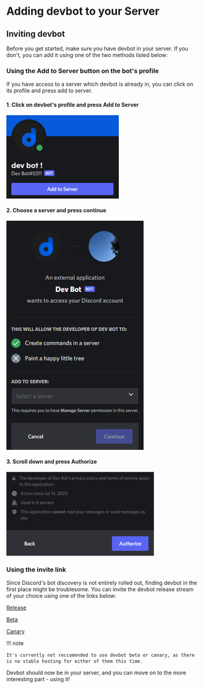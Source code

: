 # Adding devbot to your Server

## Inviting devbot

Before you get started, make sure you have devbot in your server. If you don't, you can add it using one of the two methods listed below:

### Using the Add to Server button on the bot's profile

If you have access to a server which devbot is already in, you can click on its profile and press add to server.

#### 1. Click on devbot's profile and press Add to Server

![](<img/devbot-profile.png>)

#### 2. Choose a server and press continue

![](<img/devbot-select-server.png>)

#### 3. Scroll down and press Authorize

![](<img/devbot-authorize.png>)

### Using the invite link

Since Discord's bot discovery is not entirely rolled out, finding devbot in the first place might be troublesome. You can invite the devbot release stream of your choice using one of the links below:

[Release](https://discord.com/oauth2/authorize?client\_id=732280990323441704\&permissions=1633094593655\&scope=bot)

[Beta](https://discord.com/api/oauth2/authorize?client\_id=941088206152147005\&permissions=1633094593655\&scope=bot)

[Canary](https://discord.com/api/oauth2/authorize?client\_id=839106868470480906\&permissions=1633094593655\&scope=bot)

!!! note

    It's currently not reccomended to use devbot beta or canary, as there is no stable hosting for either of them this time.


Devbot should now be in your server, and you can move on to the more interesting part - using it! 
